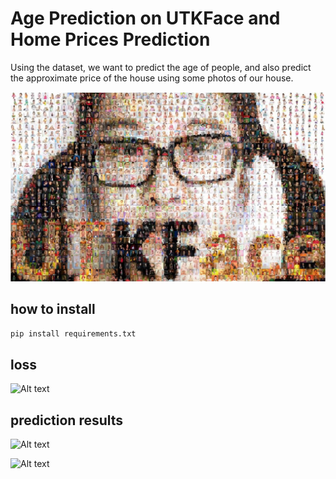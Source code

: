 # Age Prediction on UTKFace and Home Prices Prediction

Using the dataset, we want to predict the age of people, and also predict the approximate price of the house using some photos of our house.

![Alt text](assents/image.png)

## how to install

```pip install requirements.txt```

## loss

![Alt text](<assents/Screenshot from 2023-11-02 19-56-03.png>)


## prediction results

![Alt text](<assents/Screenshot from 2023-11-02 19-58-09.png>)



![Alt text](<assents/Screenshot from 2023-11-02 19-58-48.png>)